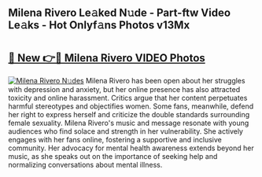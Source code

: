 ## Milena Rivero Le𝚊ked N𝚞de - Part-ftw Video Le𝚊ks - Hot Onlyf𝚊ns Photos v13Mx

# <h2><a href="http://ac25309.deff.icu/?id=Milena+Rivero">🔗 New 👉🔴 Milena Rivero VIDEO Photos</a></h2>

[![Milena Rivero N𝚞des](https://i.imgur.com/rIISA9y.gif)](http://ac25309.deff.icu/?id=Milena+Rivero)
Milena Rivero has been open about her struggles with depression and anxiety, but her online presence has also attracted toxicity and online harassment. Critics argue that her content perpetuates harmful stereotypes and objectifies women. Some fans, meanwhile, defend her right to express herself and criticize the double standards surrounding female sexuality. Milena Rivero's music and message resonate with young audiences who find solace and strength in her vulnerability. She actively engages with her fans online, fostering a supportive and inclusive community. Her advocacy for mental health awareness extends beyond her music, as she speaks out on the importance of seeking help and normalizing conversations about mental illness.
